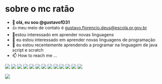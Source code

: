 # sobre o mc ratão

- **👋 olá, eu sou @gustavofD31**
- 👍 meu meio de contato é gustavo.florencio.deus@escola.pr.gov.br
- 👀estou interessado em aprender novas linguagens 
- 🌱 eu estou interessado em aprender novas linguagens de programação
- 💞️ eu estou recentemente aprendendo a programar na linguagem de java script e scratch 
- 📫 How to reach me ...

![](https://img.shields.io/badge/Scratch-4D97FF?style=for-the-badge&logo=Scratch&logoColor=white)
![](https://img.shields.io/badge/JavaScript-323330?style=for-the-badge&logo=javascript&logoColor=F7DF1E)
![](https://img.shields.io/badge/Steam-000000?style=for-the-badge&logo=steam&logoColor=white)
![](https://img.shields.io/badge/PlayStation-003791?style=for-the-badge&logo=playstation&logoColor=white)
![](https://img.shields.io/badge/FIFA-B7312F?style=for-the-badge&logo=fifa&logoColor=white)
![](https://img.shields.io/badge/Nintendo_3DS-D12228?style=for-the-badge&logo=nintendo-3ds&logoColor=white)
![](https://img.shields.io/badge/Nintendo_Switch-E60012?style=for-the-badge&logo=nintendo-switch&logoColor=white)
![](https://img.shields.io/badge/iFood-EA1D2C?style=for-the-badge&logo=ifood&logoColor=white)
![](https://img.shields.io/badge/YouTube-FF0000?style=for-the-badge&logo=youtube&logoColor=white)
![](https://img.shields.io/badge/Crunchyroll-F47521?style=for-the-badge&logo=crunchyroll&logoColor=white)
![](https://img.shields.io/badge/Netflix-E50914?style=for-the-badge&logo=netflix&logoColor=white)
![](https://img.shields.io/badge/Discord-5865F2?style=for-the-badge&logo=discord&logoColor=white)
![](https://img.shields.io/badge/Google_Play-414141?style=for-the-badge&logo=google-play&logoColor=white)

![](https://img.shields.io/badge/Google_Play-414141?style=for-the-badge&logo=google-play&logoColor=white)
